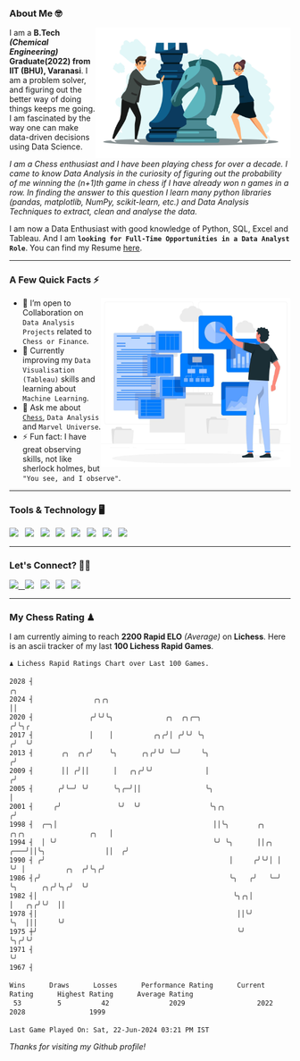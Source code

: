 ### About Me 🤓
<img align="right" alt="Coding" width="350" src="https://github.com/Laxman-Lakhan/Laxman-Lakhan/blob/master/Assets/Chess_Vector.jpg">   

I am a **B.Tech** _**(Chemical Engineering)**_ **Graduate(2022) from IIT (BHU), Varanasi**. I am a problem solver, and figuring out the better way of doing things keeps me going. I am fascinated by the way one can make data-driven decisions using Data Science. 

_I am a Chess enthusiast and I have been playing chess for over a decade. I came to know Data Analysis in the curiosity of figuring out the probability of me winning the (n+1)th game in chess if I have already won n games in a row. In finding the answer to this question I learn many python libraries (pandas, matplotlib, NumPy, scikit-learn, etc.) and Data Analysis Techniques to extract, clean and analyse the data._

I am now a Data Enthusiast with good knowledge of Python, SQL, Excel and Tableau. And I am **`looking for Full-Time Opportunities in a Data Analyst Role`**. You can find my Resume
 [here](https://drive.google.com/file/d/1UIOoogRLj5eGQFQBkuvMmTISZVdl2Ok7/view?usp=sharing).


---

### A Few Quick Facts ⚡️
<img align="right" alt="Coding" width="340" src="https://github.com/Laxman-Lakhan/Laxman-Lakhan/blob/master/Assets/Data_Vector.jpg">   

- 🤝 I’m open to Collaboration on `Data Analysis Projects` related to `Chess or Finance`.
- 📖 Currently improving my `Data Visualisation (Tableau)` skills and learning about `Machine Learning`.
- 💬 Ask me about [`Chess`](https://lichess.org/@/YourKingIsInDanger), `Data Analysis` and `Marvel Universe`.
- ⚡️ Fun fact: I have great observing skills, not like sherlock holmes, but `"You see, and I observe"`.

---
### Tools & Technology 🖥

<img src="https://img.shields.io/badge/Python-white?logo=Python&logoColor=ColorName&style=ShieldStyle" /> &nbsp;
<img src="https://img.shields.io/badge/MySQL-white?logo=MySQL&logoColor=ColorName&style=ShieldStyle" /> &nbsp;
<img src="https://img.shields.io/badge/Tableau-white?logo=Tableau&logoColor=ColorName&style=ShieldStyle" /> &nbsp;
<img src="https://img.shields.io/badge/Excel-white?logo=Microsoft+Excel&logoColor=196F3D&style=ShieldStyle" /> &nbsp;
<img src="https://img.shields.io/badge/Jupyter-white?logo=Jupyter&logoColor=ColorName&style=ShieldStyle" /> &nbsp;
<img src="https://img.shields.io/badge/pandas-white?logo=Pandas&logoColor=000080&style=ShieldStyle" /> &nbsp;
<img src="https://img.shields.io/badge/numpy-white?logo=Numpy&logoColor=85C1E9&style=ShieldStyle" /> &nbsp;
<img src="https://img.shields.io/badge/scikit learn-white?logo=Scikit+Learn&logoColor=ColorName&style=ShieldStyle" /> &nbsp;



---

### Let's Connect? 🫳🏻

<a href="mailto:laxmansingh.lakhan@gmail.com"> <img src="https://img.icons8.com/fluent/48/000000/gmail.png" width="3.5%"/> &nbsp;
[<img src="https://img.icons8.com/color/48/000000/linkedin.png" width="3.5%"/>](https://www.linkedin.com/in/laxman-lakhan/)  &nbsp;
[<img src="https://img.icons8.com/fluent/48/000000/facebook-new.png" width="3.5%"/>](https://www.facebook.com/s.laxmanlakhan/)  &nbsp;
[<img src="https://img.icons8.com/fluent/48/000000/instagram-new.png" width="3.5%"/>](https://www.instagram.com/laxman.lakhan/)  &nbsp;
[<img src="https://img.icons8.com/color/48/000000/twitter.png" width="3.5%"/>](https://twitter.com/laxman__lakhan)  &nbsp;

 ---
  
### My Chess Rating ♟
  
I am currently aiming to reach **2200 Rapid ELO** *(Average)* on **Lichess**. Here is an ascii tracker of my last **100 Lichess Rapid Games**.

  ```
  ♟︎ 𝙻𝚒𝚌𝚑𝚎𝚜𝚜 Rapid 𝚁𝚊𝚝𝚒𝚗𝚐𝚜 𝙲𝚑𝚊𝚛𝚝 𝚘𝚟𝚎𝚛 𝙻𝚊𝚜𝚝 𝟷00 𝙶𝚊𝚖𝚎𝚜.
  
2028 ┤                                                                                               ╭╮
2024 ┤               ╭╮╭╮                                                                            ││
2020 ┤              ╭╯╰╯╰╮             ╭╮  ╭╮╭─╮                                                    ╭╯╰╮╭
2017 ┤              │    │          ╭╮╭╯│ ╭╯╰╯ ╰╮                                                  ╭╯  ╰╯
2013 ┤       ╭╮  ╭╮╭╯    ╰╮      ╭╮╭╯╰╯ ╰─╯     ╰╮                                                ╭╯
2009 ┤       ││ ╭╯││      │   ╭╮╭╯╰╯             │                                               ╭╯
2005 ┤      ╭╯╰─╯ ╰╯      ╰╮╭─╯││                ╰╮                                              │
2001 ┤     ╭╯              ╰╯  ╰╯                 ╰╮╭╮                                          ╭╯
1998 ┤  ╭─╮│                                       ││╰╮       ╭╮       ╭╮╭╮                ╭╮   │
1994 ┤  │ ╰╯                                       ╰╯ ╰╮      ││╭╮ ╭───╯││╰╮               ││  ╭╯
1990 ┤ ╭╯                                              │     ╭╯╰╯│ │    ╰╯ │          ╭╮  ╭╯╰╮╭╯
1986 ┤╭╯                                               ╰╮   ╭╯   ╰─╯       ╰╮      ╭╮╭╯╰╮╭╯  ╰╯
1982 ┤│                                                 ╰╮╭╮│               │   ╭╮╭╯╰╯  ││
1978 ┤│                                                  ││╰╯               ╰╮  │││     ╰╯
1975 ┼╯                                                  ╰╯                  ╰╮╭╯╰╯
1971 ┤                                                                        ╰╯
1967 ┤ 

Wins      Draws      Losses      Performance Rating      Current Rating      Highest Rating      Average Rating
   53         5          42               2029                  2022                2028                1999     

Last Game Played On: Sat, 22-Jun-2024 03:21 PM IST
  ```
  
  
*Thanks for visiting my Github profile!*
